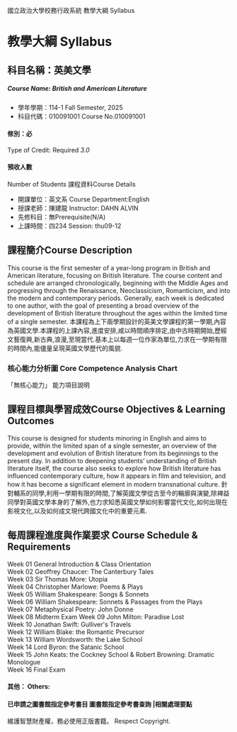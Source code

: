 國立政治大學校務行政系統 教學大綱 Syllabus
# 教學大綱 Syllabus
##  科目名稱：英美文學 
#####  Course Name: British and American Literature
  * 學年學期：114-1 Fall Semester, 2025 
  * 科目代碼：010091001 Course No.010091001
#### 修別：必
Type of Credit: Required 
_3.0_
#### 預收人數
Number of Students
課程資料Course Details
  * 開課單位：英文系 Course Department:English 
  * 授課老師：陳建龍 Instructor: DAHN ALVIN 
  * 先修科目：無Prerequisite(N/A)
  * 上課時間：四234 Session: thu09-12
##  課程簡介Course Description
This course is the first semester of a year-long program in British and American literature, focusing on British literature. The course content and schedule are arranged chronologically, beginning with the Middle Ages and progressing through the Renaissance, Neoclassicism, Romanticism, and into the modern and contemporary periods. Generally, each week is dedicated to one author, with the goal of presenting a broad overview of the development of British literature throughout the ages within the limited time of a single semester.
本課程為上下兩學期設計的英美文學課程的第一學期,內容為英國文學.本課程的上課內容,進度安排,咸以時間順序排定,由中古時期開始,歷經文藝復興,新古典,浪漫,至現當代.基本上以每週一位作家為單位,力求在一學期有限的時間內,能儘量呈現英國文學歷代的風貌.
###  核心能力分析圖 Core Competence Analysis Chart
「無核心能力」 
能力項目說明
##  課程目標與學習成效Course Objectives & Learning Outcomes 
This course is designed for students minoring in English and aims to provide, within the limited span of a single semester, an overview of the development and evolution of British literature from its beginnings to the present day. In addition to deepening students’ understanding of British literature itself, the course also seeks to explore how British literature has influenced contemporary culture, how it appears in film and television, and how it has become a significant element in modern transnational culture.
針對輔系的同學,利用一學期有限的時間,了解英國文學從古至今的輪廓與演變,除裨益同學對英國文學本身的了解外,也力求知悉英國文學如何影響當代文化,如何出現在影視文化,以及如何成文現代跨國文化中的重要元素.
##  每周課程進度與作業要求 Course Schedule & Requirements
Week 01 General Introduction & Class Orientation  
Week 02 Geoffrey Chaucer: The Canterbury Tales  
Week 03 Sir Thomas More: Utopia  
Week 04 Christopher Marlowe: Poems & Plays  
Week 05 William Shakespeare: Songs & Sonnets  
Week 06 William Shakespeare: Sonnets & Passages from the Plays  
Week 07 Metaphysical Poetry: John Donne  
Week 08 Midterm Exam
Week 09 John Milton: Paradise Lost  
Week 10 Jonathan Swift: Gulliver's Travels  
Week 12 William Blake: the Romantic Precursor  
Week 13 William Wordsworth: the Lake School  
Week 14 Lord Byron: the Satanic School  
Week 15 John Keats: the Cockney School & Robert Browning: Dramatic Monologue  
Week 16 Final Exam
####  其他： Others:
####  已申請之圖書館指定參考書目  圖書館指定參考書查詢 |相關處理要點
維護智慧財產權，務必使用正版書籍。 Respect Copyright.
